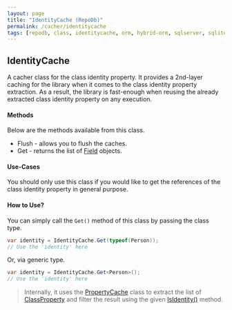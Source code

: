 ```yaml
---
layout: page
title: "IdentityCache (RepoDb)"
permalink: /cacher/identitycache
tags: [repodb, class, identitycache, orm, hybrid-orm, sqlserver, sqlite, mysql, postgresql]
---
```


## IdentityCache

A cacher class for the class identity property. It provides a 2nd-layer caching for the library when it comes to the class identity property extraction. As a result, the library is fast-enough when reusing the already extracted class identity property on any execution.

#### Methods

Below are the methods available from this class.

- Flush - allows you to flush the caches.
- Get - returns the list of [Field](/class/field) objects.

#### Use-Cases

You should only use this class if you would like to get the references of the class identity property in general purpose.

#### How to Use?

You can simply call the `Get()` method of this class by passing the class type.

```csharp
var identity = IdentityCache.Get(typeof(Person));
// Use the 'identity' here
```

Or, via generic type.

```csharp
var identity = IdentityCache.Get<Person>();
// Use the 'identity' here
```

> Internally, it uses the [PropertyCache](/cacher/propertycache) class to extract the list of [ClassProperty](/class/classproperty) and filter the result using the given [IsIdentity()](/class/classproperty#isidentity) method.